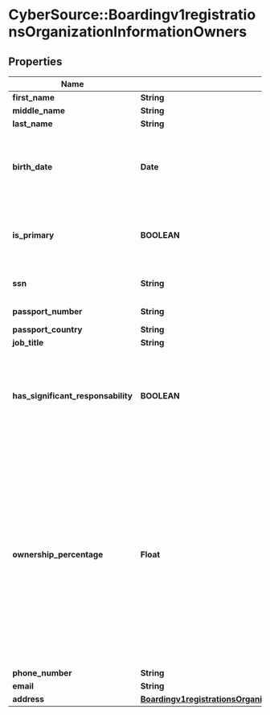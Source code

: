 # CyberSource::Boardingv1registrationsOrganizationInformationOwners

## Properties
Name | Type | Description | Notes
------------ | ------------- | ------------- | -------------
**first_name** | **String** |  | 
**middle_name** | **String** |  | [optional] 
**last_name** | **String** |  | 
**birth_date** | **Date** | &#x60;Format: YYYY-MM-DD&#x60; Example 2016-08-11 equals August 11, 2016  | 
**is_primary** | **BOOLEAN** | Determines whether the owner is the Primary owner of the organization | 
**ssn** | **String** | Social Security Number | [optional] 
**passport_number** | **String** | Passport number | [optional] 
**passport_country** | **String** |  | [optional] 
**job_title** | **String** |  | 
**has_significant_responsability** | **BOOLEAN** | Determines whether owner has significant responsibility to control, manage or direct the company | 
**ownership_percentage** | **Float** | Determines the percentage of ownership this owner has. For the primary owner the percentage can be from 0-100; for other owners the percentage can be from 25-100 and the sum of ownership accross owners cannot exceed 100 | 
**phone_number** | **String** |  | 
**email** | **String** |  | 
**address** | [**Boardingv1registrationsOrganizationInformationBusinessInformationAddress**](Boardingv1registrationsOrganizationInformationBusinessInformationAddress.md) |  | 


